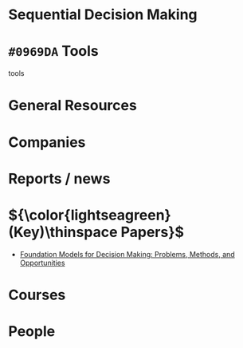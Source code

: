 # Sequential Decision Making

# `#0969DA` Tools

tools

# General Resources

# Companies

# Reports / news

# ${\color{lightseagreen}(Key)\thinspace Papers}$

* [Foundation Models for Decision Making: Problems, Methods, and Opportunities](https://arxiv.org/pdf/2303.04129.pdf)

# Courses


# People


